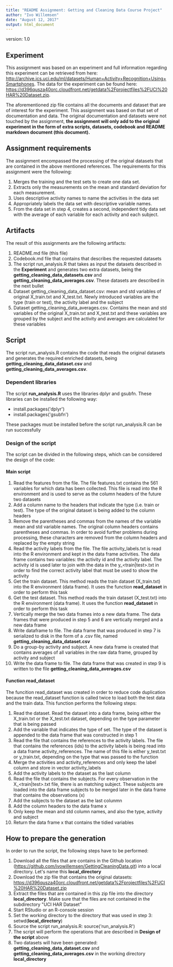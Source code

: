 ```yaml
---
title: "README Assignment: Getting and Cleaning Data Course Project"
author: "Ivo Willemsen"
date: "August 12, 2017"
output: html_document
---
```

version: 1.0

## Experiment

This assignment was based on an experiment and full information regarding this experiment can be retrieved from here: http://archive.ics.uci.edu/ml/datasets/Human+Activity+Recognition+Using+Smartphones. The data for the experiment can be found here: https://d396qusza40orc.cloudfront.net/getdata%2Fprojectfiles%2FUCI%20HAR%20Dataset.zip. 

The aforementioned zip file contains all the documents and dataset that are of interest for the experiment. This assignment was based on that set of documentation and data. The original documentation and datasets were not touched by the assignment, **the assignment will only add to the original experiment in the form of extra scripts, datasets, codebook and README markdown document (this document).**

## Assignment requirements

The assignment encompassed the processing of the original datasets that are contained in the above mentioned references. The requirements for this assignment were the following:

1. Merges the training and the test sets to create one data set.
2. Extracts only the measurements on the mean and standard deviation for each measurement.
3. Uses descriptive activity names to name the activities in the data set
4. Appropriately labels the data set with descriptive variable names.
5. From the data set in step 4, creates a second, independent tidy data set with the average of each variable for each activity and each subject.

## Artifacts

The result of this assignments are the following artifacts:

1. README.md file (this file)
2. Codebook.md file that contains that describes the requested datasets
3. The script run_analysis.R that takes as input the datasets described in the **Experiment** and generates two extra datasets, being the **getting_cleaning_data_datasets.csv** and **getting_cleaning_data_averages.csv**. These datasets are described in the next bullet
4. Dataset getting_cleaning_data_dataset.csv: mean and std variables of original X_train.txt and X_test.txt. Newly introduced variables are the type (train or test), the activity label and the subject
5. Dataset getting_cleaning_data_averages.csv. Contains the mean and std variables of the original X_train.txt and X_test.txt and these variables are grouped by the subject and the activity and averages are calculated for these variables

## Script

The script run_analysis.R contains the code that reads the original datasets and generates the required enriched datasets, being **getting_cleaning_data_dataset.csv** and **getting_cleaning_data_averages.csv**.

### Dependent libraries

The script **run_analysis.R** uses the libraries dplyr and gsubfn. These libraries can be installed the following way:
* install.packages('dplyr')
* install.packages('gsubfn')

These packages must be installed before the script run_analysis.R can be run successfully

### Design of the script

The script can be divided in the following steps, which can be considered the design of the code:

#### Main script

1. Read the features from the file. The file features.txt contains the 561 variables for which data has been collected. This file is read into the R environment and is used to serve as the column headers of the future two datasets 
2. Add a column name to the headers that indicate the type (i.e. train or test). The type of the original dataset is being added to the column headers
3. Remove the parentheses and commas from the names of the variable mean and std variable names. The original column headers contains parentheses and commas. In order to avoid further problems during processing, these characters are removed from the column headers and replaced by the empty string
4. Read the activity labels from the file. The file activity_labels.txt is read into the R environment and kept in the data frame activities. The data frame contains two variables: the activity id and the activity label. The activity id is used later to join with the data in the y_<train|test>.txt in order to find the correct activity label that must be used to show the activity
5. Get the train dataset. This method reads the train dataset (X_train.txt) into the R environment (data frame). It uses the function **read_dataset** in order to perform this task
6. Get the test dataset. This method reads the train dataset (X_test.txt) into the R environment (data frame). It uses the function **read_dataset** in order to perform this task
7. Vertically merge the two data frames into a new data frame. The data frames that were produced in step 5 and 6 are vertically merged and a new data frame
8. Write dataframe to file. The data frame that was produced in step 7 is serialized to disk in the form of a .csv file, named **getting_cleaning_data_dataset.csv**
9. Do a group-by activity and subject. A new data frame is created that contains averages of all variables in the raw data frame, grouped by activity and subject
10. Write the data frame to file. The data frame that was created in step 9 is written to the file **getting_cleaning_data_averages.csv**

#### Function read_dataset

The funcition read_dataset was created in order to reduce code duplication because the read_dataset function is called twice to load both the test data and the train data. This function performs the following steps:

1. Read the dataset. Read the dataset into a data frame, being either the X_train.txt or the X_test.txt dataset, depending on the type parameter that is being passed
2. Add the variable that indicates the type of set. The type of the dataset is appended to the data frame that was constructed in step 1
3. Read the file that contains the references to the activity labels. The file that contains the references (ids) to the activity labels is being read into a data frame activity_references. The name of this file is either y_test.txt or y_train.txt, depending on the type that was passed to the function
4. Merge the activities and activity_references and only keep the label column and store in vector activity_labels
6. Add the activity labels to the dataset as the last column
6. Read the file that contains the subjects. For every observation in the X_<train|test>.txt file, there is an matching subject. These subjects are loaded into the data frame subjects to be merged later in the data frame that contains the observations (x)
7. Add the subjects to the dataset as the last colunmn
8. Add the column headers to the data frame x
9. Only keep the mean and std column names, and also the type, activity and subject
10. Return the data frame x that contains the tidied variables

## How to prepare the generation

In order to run the script, the following steps have to be performed:

1. Download all the files that are contains in the Github location (https://github.com/ivowillemsen/GettingCleaningData.git) into a local directory. Let's name this **local_directory**
2. Download the zip file that contains the original datasets: https://d396qusza40orc.cloudfront.net/getdata%2Fprojectfiles%2FUCI%20HAR%20Dataset.zip
3. Extract the files that are contained in this zip file into the directory **local_directory**. Make sure that the files are not contained in the subdirectory "UCI HAR Dataset"
4. Start RStudio or an R-console session
5. Set the working directory to the directory that was used in step 3: setwd(**local_directory**)
6. Source the script run_analysis.R: source('run_analysis.R')
7. The script will perform the operations that are described in **Design of the script** above
8. Two datasets will have been generated: **getting_cleaning_data_dataset.csv** and **getting_cleaning_data_averages.csv** in the working directory **local_directory**

